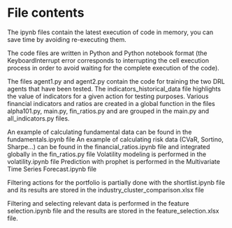 # File contents
The ipynb files contain the latest execution of code in memory, you can save time by avoiding re-executing them.

The code files are written in Python and Python notebook format (the KeyboardInterrupt error corresponds to interrupting the cell execution process in order to avoid waiting for the complete execution of the code).

The files agent1.py and agent2.py contain the code for training the two DRL agents that have been tested.
The indicators_historical_data file highlights the value of indicators for a given action for testing purposes.
Various financial indicators and ratios are created in a global function in the files alpha101.py, main.py, fin_ratios.py and are grouped in the main.py and all_indicators.py files.

An example of calculating fundamental data can be found in the fundamentals.ipynb file
An example of calculating risk data (CVaR, Sortino, Sharpe...) can be found in the financial_ratios.ipynb file and integrated globally in the fin_ratios.py file
Volatility modeling is performed in the volatility.ipynb file
Prediction with prophet is performed in the Multivariate Time Series Forecast.ipynb file

Filtering actions for the portfolio is partially done with the shortlist.ipynb file and its results are stored in the industry_cluster_comparison.xlsx file

Filtering and selecting relevant data is performed in the feature selection.ipynb file and the results are stored in the feature_selection.xlsx file.

